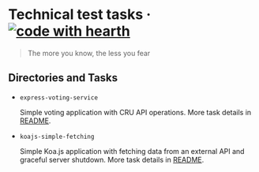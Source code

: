 # Technical test tasks &middot; [![code with hearth](https://img.shields.io/badge/Code_with_%E2%9D%A4-by_Vladyslav_Dukhin-blue.svg?style=flat-square)](https://github.com/primeare)

> The more you know, the less you fear

## Directories and Tasks

* `express-voting-service`

  Simple voting application with CRU API operations. More task details in [README](express-voting-service/README.md).

* `koajs-simple-fetching`

  Simple Koa.js application with fetching data from an external API and graceful server shutdown. More task details in [README](koajs-simple-fetching/README.md).
